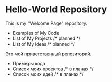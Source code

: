 # Hello-World Repository

This is my "Welcome Page" repository.
  * Examples of My Code
  * List of My Projects   /* planned */
  * List of My Ideas      /* planned */

Это мой приветственный репозиторий.
  * Примеры кода
  * Список моих проектов  /* в планах */
  * Список моих идей      /* в планах */
